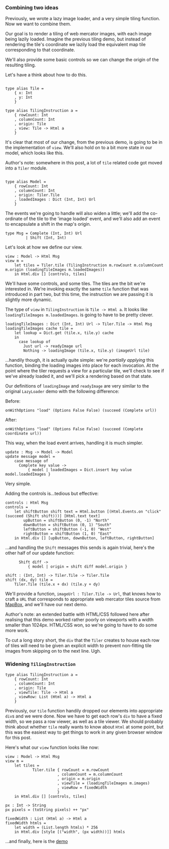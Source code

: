 ### Combining two ideas

Previously, we wrote a lazy image loader, and a very simple tiling
function. Now we want to combine them.

Our goal is to render a tiling of web mercator images, with each image
being lazily loaded. Imagine the previous tiling demo, but instead of
rendering the tile's coordinate we lazily load the equivalent map tile
corresponding to that coordinate.

We'll also provide some basic controls so we can change the origin of
the resulting tiling.

Let's have a think about how to do this.

~~~~ {.haskell}

type alias Tile =
    { x: Int
    , y: Int
    }

type alias TilingInstruction a = 
    { rowCount: Int
    , columnCount: Int
    , origin: Tile
    , view: Tile -> Html a
    }
~~~~

It's clear that most of our change, from the previous demo, is going
to be in the implementation of `view`. We'll also hold on to a bit
more state in our model, which looks like this.

Author's note: somewhere in this post, a lot of `tile` related code
got moved into a `Tiler` module.

~~~~ {.haskell}

type alias Model = 
    { rowCount: Int
    , columnCount: Int
    , origin: Tiler.Tile
    , loadedImages : Dict (Int, Int) Url
    }

~~~~

The events we're going to handle will also widen a little; we'll add
the co-ordinate of the tile to the 'image loaded' event, and we'll
also add an event to encapsulate a shift in the map's origin.

~~~~ {.haskell}
type Msg = Complete (Int, Int) Url
         | Shift (Int, Int)
~~~~

Let's look at how we define our view.

~~~~ {.haskell}
view : Model -> Html Msg
view m =
    let tiles = Tiler.tile (TilingInstruction m.rowCount m.columnCount m.origin (loadingTileImages m.loadedImages))
    in Html.div [] [controls, tiles]
~~~~

We'll have some controls, and some tiles. The tiles are the bit we're
interested in. We're invoking exactly the same `tile` function that
was introduced in part two, but this time, the instruction we are
passing it is slightly more dynamic.

The type of `view` in `TilingInstruction` is `Tile -> Html a`. It
looks like `loadingTileImages m.loadedImages`. is going to have to be
pretty clever.

~~~~ {.haskell}
loadingTileImages : Dict (Int, Int) Url -> Tiler.Tile -> Html Msg
loadingTileImages cache tile =
    let lookup = Dict.get (tile.x, tile.y) cache
    in 
      case lookup of
        Just url -> readyImage url
        Nothing -> loadingImage (tile.x, tile.y) (imageUrl tile)
~~~~

...handily though, it is actually quite simple: we're _partially
applying_ this function, binding the loading images into place for
each invocation. At the point where the tiler requests a view for a
particular tile, we'll check to see if we've already loaded it, and
we'll pick a rendering based on that state.

Our definitions of `loadingImage` and `readyImage` are very similar to
the original `LazyLoader` demo with the following difference:

Before:

~~~~ {.haskell}
onWithOptions "load" (Options False False) (succeed (Complete url))
~~~~

After:

~~~~ {.haskell}
onWithOptions "load" (Options False False) (succeed (Complete coordinate url))
~~~~

This way, when the load event arrives, handling it is much simpler.

~~~~ {.haskell}
update : Msg -> Model -> Model
update message model =
    case message of
      Complete key value ->
          { model | loadedImages = Dict.insert key value model.loadedImages }
~~~~

Very simple.

Adding the controls is...tedious but effective:

~~~~ {.haskell}
controls : Html Msg
controls = 
    let shiftButton shift text = Html.button [(Html.Events.on "click" (succeed (Shift shift)))] [Html.text text]
        upButton = shiftButton (0, -1) "North"
        downButton = shiftButton (0, 1) "South"
        leftButton = shiftButton (-1, 0) "West"
        rightButton = shiftButton (1, 0) "East"
    in Html.div [] [upButton, downButton, leftButton, rightButton]
~~~~

...and handling the `Shift` messages this sends is again trivial,
here's the other half of our update function:

~~~~ {.haskell}
      Shift diff -> 
          { model | origin = shift diff model.origin }

shift : (Int, Int) -> Tiler.Tile -> Tiler.Tile
shift (dx, dy) tile =
    Tiler.Tile (tile.x + dx) (tile.y + dy) 
~~~~

We'll provide a function, `imageUrl : Tiler.Tile -> Url`, that knows
how to craft a `URL` that corresponds to appropriate web mercator
tiles source from [MapBox](http://www.mapbox.com), and we'll have our
next demo.

Author's note: an extended battle with HTML/CSS followed here after
realising that this demo worked rather poorly on viewports with a
width smaller than 1024px. HTML/CSS won, so we're going to
have to do some more work.

To cut a long story short, the `div` that the `Tiler` creates to house
each row of tiles will need to be given an explicit width to prevent
non-fitting tile images from skipping on to the next line. Ugh.

### Widening `TilingInstruction`

~~~~ {.haskell}
type alias TilingInstruction a = 
    { rowCount: Int
    , columnCount: Int
    , origin: Tile
    , viewTile: Tile -> Html a
    , viewRow: List (Html a) -> Html a
    }
~~~~

Previously, our `tile` function handily dropped our elements into
appropriate `div`s and we were done. Now we have to get each row's
`div` to have a fixed width, so we pass a row viewer, as well as a
tile viewer. We should probably think about whether `tile` really
wants to know about `Html` at some point, but this was the easiest way
to get things to work in any given browser window for this post.

Here's what our `view` function looks like now:

~~~~ {.haskell}
view : Model -> Html Msg
view m =
    let tiles = 
            Tiler.tile { rowCount = m.rowCount
                       , columnCount = m.columnCount
                       , origin = m.origin
                       , viewTile = (loadingTileImages m.images)
                       , viewRow = fixedWidth
                       }
    in Html.div [] [controls, tiles]

px : Int -> String
px pixels = (toString pixels) ++ "px"

fixedWidth : List (Html a) -> Html a
fixedWidth htmls = 
    let width = (List.length htmls) * 256
    in Html.div [style [("width", (px width))]] htmls
~~~~

...and finally, here is the [demo](demo-3.1.html)
